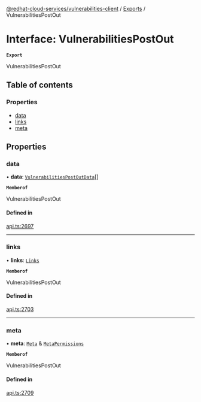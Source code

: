 [@redhat-cloud-services/vulnerabilities-client](../README.md) / [Exports](../modules.md) / VulnerabilitiesPostOut

# Interface: VulnerabilitiesPostOut

**`Export`**

VulnerabilitiesPostOut

## Table of contents

### Properties

- [data](VulnerabilitiesPostOut.md#data)
- [links](VulnerabilitiesPostOut.md#links)
- [meta](VulnerabilitiesPostOut.md#meta)

## Properties

### data

• **data**: [`VulnerabilitiesPostOutData`](VulnerabilitiesPostOutData.md)[]

**`Memberof`**

VulnerabilitiesPostOut

#### Defined in

[api.ts:2697](https://github.com/RedHatInsights/javascript-clients/blob/main/packages/vulnerabilities/git-api/api.ts#L2697)

___

### links

• **links**: [`Links`](Links.md)

**`Memberof`**

VulnerabilitiesPostOut

#### Defined in

[api.ts:2703](https://github.com/RedHatInsights/javascript-clients/blob/main/packages/vulnerabilities/git-api/api.ts#L2703)

___

### meta

• **meta**: [`Meta`](Meta.md) & [`MetaPermissions`](MetaPermissions.md)

**`Memberof`**

VulnerabilitiesPostOut

#### Defined in

[api.ts:2709](https://github.com/RedHatInsights/javascript-clients/blob/main/packages/vulnerabilities/git-api/api.ts#L2709)
